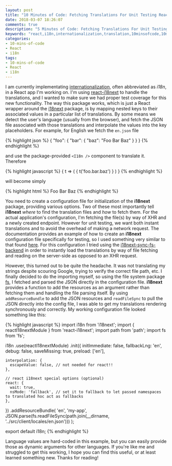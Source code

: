 ```yaml
---
layout: post
title: "10 Minutes of Code: Fetching Translations For Unit Testing React Components"
date: 2018-03-07 18:26:07
comments: true
description: "5 Minutes of Code: Fetching Translations For Unit Testing React Components"
keywords: "react,i18n,internationalization,translation,10minsofcode,10minutesofcode"
categories:
- 10-mins-of-code
- React
- i18n
tags:
- 10-mins-of-code
- React
- i18n
---
```


I am currently implementating [internationalization](https://en.wikipedia.org/wiki/Internationalization_and_localization), often abbreviated as *i18n*, in
a React app I'm working on. I'm using [react-i18next](https://github.com/i18next/react-i18next)
to handle the translations, and I wanted to make sure we had proper test coverage for this new functionality. The way this package works,
which is just a React wrapper around the [i18next](https://www.i18next.com/) package, is by mapping nested keys to their associated values
in a particular list of translations. By some means we detect the user's language (usually from the browser), and fetch the JSON file associated
with those translations and interpolate the values into the key placeholders. For example, for English we fetch the `en.json` file

{% highlight json %}
{
  "foo": {
    "bar": {
      "baz": "Foo Bar Baz"
    }
  }
}
{% endhighlight %}

and use the package-provided `<I18n />` component to translate it. Therefore

{% highlight javascript %}
<I18n>
{
  t => (
    <span>{ t('foo.bar.baz') }</span>
  )
}
</I18n>
{% endhighlight %}

will become simply

{% highlight html %}
<span>Foo Bar Baz</span>
{% endhighlight %}

You need to create a configuration file for initialization of the __i18next__ package, providing various options. Two of these most importantly tell __i18next__
*where* to find the translation files and *how* to fetch them. For the actual application's configuration, I'm fetching the file(s) by way of XHR and a newly
created endpoint. However for unit testing, we want both instant translations and to avoid the overhead of making a network request. The documentation provides
an example of how to create an __i18next__ configuration file specifically for testing, so I used something very similar to that found [here](https://react.i18next.com/misc/testing.html).
For this configuration I tried using the [i18next-sync-fs-backend](https://github.com/sallar/i18next-sync-fs-backend) in order to instantly load the translations
by way of file fetching and reading on the server-side as opposed to an XHR request.

However, this turned out to be quite the headache. It was not translating my strings despite scouring Google, trying to verify the correct file path, etc.
I finally decided to do the importing myself, so using the file system package [fs](https://nodejs.org/api/fs.html), I fetched and parsed the JSON directly in the configuration file.
__i18next__ provides a function to add the resources as an argument rather than fetching them and handling the file parsing itself. By using `addResourceBundle`
to add the JSON resources and `readFileSync` to pull the JSON directly into the config file, I was able to get my translations rendering synchronously and correctly.
My working configuration file looked something like this:

{% highlight javascript %}
import i18n from 'i18next';
import { reactI18nextModule } from 'react-i18next';
import path from 'path';
import fs from 'fs';

i18n
  .use(reactI18nextModule)
  .init({
    initImmediate: false,
    fallbackLng: 'en',
    debug: false,
    saveMissing: true,
    preload: ['en'],

    interpolation: {
      escapeValue: false, // not needed for react!!
    },

    // react i18next special options (optional)
    react: {
      wait: true,
      nsMode: 'fallback', // set it to fallback to let passed namespaces to translated hoc act as fallbacks
    },
  })
  .addResourceBundle(
    'en',
    'my-app',
    JSON.parse(fs.readFileSync(path.join(__dirname, '../src/client/locales/en.json')))
  );


export default i18n;
{% endhighlight %}

Language values are hard-coded in this example, but you can easily provide those as dynamic arguments for other languages. If you're like
me and struggled to get this working, I hope you can find this useful, or at least learned something new. Thanks for reading!
